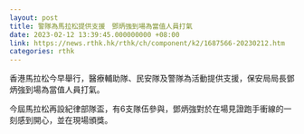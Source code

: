 ```yaml
---
layout: post
title: 警隊為馬拉松提供支援　鄧炳強到場為當值人員打氣
date: 2023-02-12 13:39:45.000000000 +08:00
link: https://news.rthk.hk/rthk/ch/component/k2/1687566-20230212.htm
categories: rthk
---
```


香港馬拉松今早舉行，醫療輔助隊、民安隊及警隊為活動提供支援，保安局局長鄧炳強到場為當值人員打氣。

今屆馬拉松再設紀律部隊盃，有6支隊伍參與，鄧炳強對於在場見證跑手衝線的一刻感到開心，並在現場頒獎。

